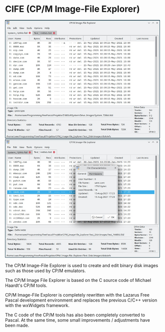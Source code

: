 # CIFE (CP/M Image-File Explorer)
![Cife](Cife.jpg)
![Cife_File-Characteristics](Cife_File-Characteristics.jpg)

The CP/M Image-File Explorer is used to create and edit binary disk images such as those used by CP/M emulators.

The CP/M Image File Explorer is based on the C source code of Michael Haardt's CP/M tools.

CP/M Image-File Explorer is completely rewritten with the Lazarus Free Pascal development environment and replaces the previous C/C++ version with the wxWidgets framework.

The C code of the CP/M tools has also been completely converted to Pascal. At the same time, some small improvements / adjustments have been made.